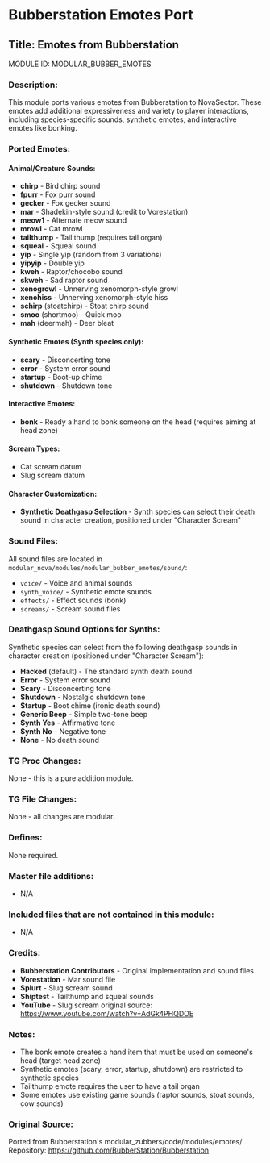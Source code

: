 # Bubberstation Emotes Port

## Title: Emotes from Bubberstation

MODULE ID: MODULAR_BUBBER_EMOTES

### Description:

This module ports various emotes from Bubberstation to NovaSector. These emotes add additional expressiveness and variety to player interactions, including species-specific sounds, synthetic emotes, and interactive emotes like bonking.

### Ported Emotes:

#### Animal/Creature Sounds:

- **chirp** - Bird chirp sound
- **fpurr** - Fox purr sound
- **gecker** - Fox gecker sound
- **mar** - Shadekin-style sound (credit to Vorestation)
- **meow1** - Alternate meow sound
- **mrowl** - Cat mrowl
- **tailthump** - Tail thump (requires tail organ)
- **squeal** - Squeal sound
- **yip** - Single yip (random from 3 variations)
- **yipyip** - Double yip
- **kweh** - Raptor/chocobo sound
- **skweh** - Sad raptor sound
- **xenogrowl** - Unnerving xenomorph-style growl
- **xenohiss** - Unnerving xenomorph-style hiss
- **schirp** (stoatchirp) - Stoat chirp sound
- **smoo** (shortmoo) - Quick moo
- **mah** (deermah) - Deer bleat

#### Synthetic Emotes (Synth species only):

- **scary** - Disconcerting tone
- **error** - System error sound
- **startup** - Boot-up chime
- **shutdown** - Shutdown tone

#### Interactive Emotes:

- **bonk** - Ready a hand to bonk someone on the head (requires aiming at head zone)

#### Scream Types:

- Cat scream datum
- Slug scream datum

#### Character Customization:

- **Synthetic Deathgasp Selection** - Synth species can select their death sound in character creation, positioned under "Character Scream"

### Sound Files:

All sound files are located in `modular_nova/modules/modular_bubber_emotes/sound/`:

- `voice/` - Voice and animal sounds
- `synth_voice/` - Synthetic emote sounds
- `effects/` - Effect sounds (bonk)
- `screams/` - Scream sound files

### Deathgasp Sound Options for Synths:

Synthetic species can select from the following deathgasp sounds in character creation (positioned under "Character Scream"):

- **Hacked** (default) - The standard synth death sound
- **Error** - System error sound
- **Scary** - Disconcerting tone
- **Shutdown** - Nostalgic shutdown tone
- **Startup** - Boot chime (ironic death sound)
- **Generic Beep** - Simple two-tone beep
- **Synth Yes** - Affirmative tone
- **Synth No** - Negative tone
- **None** - No death sound

### TG Proc Changes:

None - this is a pure addition module.

### TG File Changes:

None - all changes are modular.

### Defines:

None required.

### Master file additions:

- N/A

### Included files that are not contained in this module:

- N/A

### Credits:

- **Bubberstation Contributors** - Original implementation and sound files
- **Vorestation** - Mar sound file
- **Splurt** - Slug scream sound
- **Shiptest** - Tailthump and squeal sounds
- **YouTube** - Slug scream original source: https://www.youtube.com/watch?v=AdGk4PHQDOE

### Notes:

- The bonk emote creates a hand item that must be used on someone's head (target head zone)
- Synthetic emotes (scary, error, startup, shutdown) are restricted to synthetic species
- Tailthump emote requires the user to have a tail organ
- Some emotes use existing game sounds (raptor sounds, stoat sounds, cow sounds)

### Original Source:

Ported from Bubberstation's modular_zubbers/code/modules/emotes/
Repository: https://github.com/BubberStation/Bubberstation
